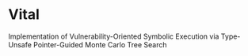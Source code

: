 # Vital
Implementation of Vulnerability-Oriented Symbolic Execution via Type-Unsafe Pointer-Guided Monte Carlo Tree Search
